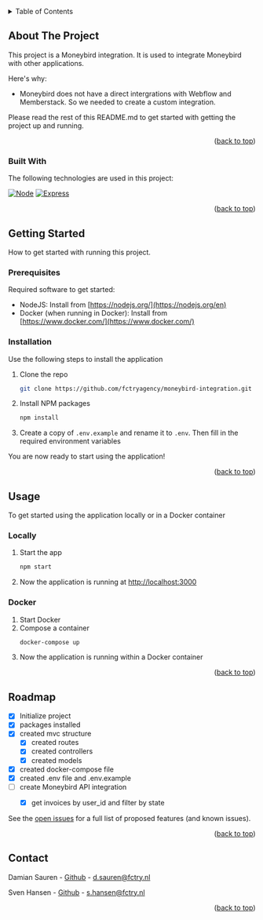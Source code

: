 <a name="readme-top"></a>

<!-- TABLE OF CONTENTS -->
<details>
  <summary>Table of Contents</summary>
  <ol>
    <li>
      <a href="#about-the-project">About The Project</a>
      <ul>
        <li><a href="#built-with">Built With</a></li>
      </ul>
    </li>
    <li>
      <a href="#getting-started">Getting Started</a>
      <ul>
        <li><a href="#prerequisites">Prerequisites</a></li>
        <li><a href="#installation">Installation</a></li>
      </ul>
    </li>
    <li><a href="#usage">Usage</a></li>
    <li><a href="#roadmap">Roadmap</a></li>
    <li><a href="#contact">Contact</a></li>
  </ol>
</details>



<!-- ABOUT THE PROJECT -->

## About The Project

This project is a Moneybird integration. It is used to integrate Moneybird with other applications.

Here's why:

* Moneybird does not have a direct intergrations with Webflow and Memberstack. So we needed to create a custom integration.

Please read the rest of this README.md to get started with getting the project up and running.


<p align="right">(<a href="#readme-top">back to top</a>)</p>

### Built With

The following technologies are used in this project:

[![Node][NodeJS]][nodejs-url]
[![Express][ExpressJS]][expressjs-url]

<p align="right">(<a href="#readme-top">back to top</a>)</p>



<!-- GETTING STARTED -->

## Getting Started

How to get started with running this project.

### Prerequisites

Required software to get started:

* NodeJS: Install from [https://nodejs.org/](https://nodejs.org/en)
* Docker (when running in Docker): Install from [https://www.docker.com/](https://www.docker.com/)

### Installation

Use the following steps to install the application

1. Clone the repo
   ```sh
   git clone https://github.com/fctryagency/moneybird-integration.git
   ```
2. Install NPM packages
   ```sh
   npm install
   ```
3. Create a copy of `.env.example` and rename it to `.env`. Then fill in the required environment variables

You are now ready to start using the application!

<p align="right">(<a href="#readme-top">back to top</a>)</p>



<!-- USAGE EXAMPLES -->

## Usage

To get started using the application locally or in a Docker container

### Locally

1. Start the app
   ```sh
   npm start
   ```
2. Now the application is running at [http://localhost:3000](http://localhost:3000)

### Docker

1. Start Docker
2. Compose a container
   ```sh
   docker-compose up
   ```
3. Now the application is running within a Docker container

<p align="right">(<a href="#readme-top">back to top</a>)</p>

<!-- ROADMAP -->

## Roadmap

- [x] Initialize project
- [x] packages installed
- [x] created mvc structure
  - [x] created routes
  - [x] created controllers
  - [x] created models
- [x] created docker-compose file
- [x] created .env file and .env.example
- [ ] create Moneybird API integration
  - [x] get invoices by user_id and filter by state
     

See the [open issues](https://github.com/fctryagency/moneybird-integration/issues) for a full list of proposed
features (and known issues).

<p align="right">(<a href="#readme-top">back to top</a>)</p>




<!-- CONTACT -->

## Contact

Damian Sauren - [Github](https://github.com/DamianSauren) - d.sauren@fctry.nl

Sven Hansen - [Github](https://github.com/HansenSven) - s.hansen@fctry.nl

<p align="right">(<a href="#readme-top">back to top</a>)</p>


<!-- MARKDOWN LINKS & IMAGES -->
<!-- https://www.markdownguide.org/basic-syntax/#reference-style-links -->

[expressjs-url]: https://expressjs.com/

[ExpressJS]: https://img.shields.io/badge/express.js-%23404d59.svg?style=for-the-badge&logo=express&logoColor=%2361DAFB

[nodejs-url]: https://nodejs.org/en

[NodeJS]: https://img.shields.io/badge/node.js-6DA55F?style=for-the-badge&logo=node.js&logoColor=white
